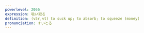 ```yaml
---
powerlevel: 2066
expression: 吸い取る
definition: (v5r,vt) to suck up; to absorb; to squeeze (money)
pronunciation: すいとる
---
```

